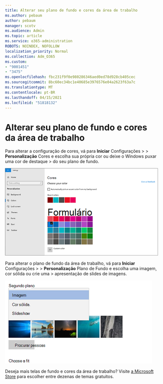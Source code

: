 ```yaml
---
title: Alterar seu plano de fundo e cores da área de trabalho
ms.author: pebaum
author: pebaum
manager: scotv
ms.audience: Admin
ms.topic: article
ms.service: o365-administration
ROBOTS: NOINDEX, NOFOLLOW
localization_priority: Normal
ms.collection: Adm_O365
ms.custom:
- "9001451"
- "3475"
ms.openlocfilehash: fbc231f9f0e980286346aed0ed78d928cb405cec
ms.sourcegitcommit: 8bc60ec34bc1e40685e3976576e04a2623f63a7c
ms.translationtype: MT
ms.contentlocale: pt-BR
ms.lasthandoff: 04/15/2021
ms.locfileid: "51818132"
---
```

# <a name="change-your-desktop-background-and-colors"></a>Alterar seu plano de fundo e cores da área de trabalho

Para alterar a configuração de cores, vá para **Iniciar** Configurações  >    >  **Personalização** Cores e escolha sua própria cor ou deixe o Windows puxar uma cor de destaque  >  do seu plano de fundo.

![Personalize suas cores no Windows.](media/windows-personalization-colors.png)

Para alterar o plano de fundo da área de trabalho, vá para **Iniciar** Configurações  >    >  **Personalização** Plano de Fundo e escolha uma imagem, cor sólida ou crie uma  >  apresentação de slides de imagens. 

![Altere seu plano de fundo da área de trabalho do Windows.](media/windows-desktop-background.png)

Deseja mais telas de fundo e cores da área de trabalho? Visite [a Microsoft Store](https://www.microsoft.com/store/collections/windowsthemes) para escolher entre dezenas de temas gratuitos.
